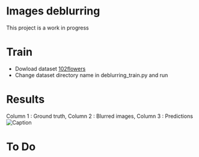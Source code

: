 # Images deblurring
This project is a work in progress
# Train
- Dowload dataset [102flowers](https://www.robots.ox.ac.uk/~vgg/data/flowers/102/)
- Change dataset directory name in deblurring_train.py and run
# Results
Column 1 : Ground truth, Column 2 : Blurred images, Column 3 : Predictions
![Caption](/images/results.png)
# To Do

